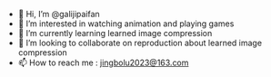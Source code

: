 - 👋 Hi, I’m @galijipaifan
- 👀 I’m interested in watching animation and playing games
- 🌱 I’m currently learning learned image compression
- 💞️ I’m looking to collaborate on reproduction about learned image compression
- 📫 How to reach me : jingbolu2023@163.com

<!---
galijipaifan/galijipaifan is a ✨ special ✨ repository because its `README.md` (this file) appears on your GitHub profile.
You can click the Preview link to take a look at your changes.
--->
